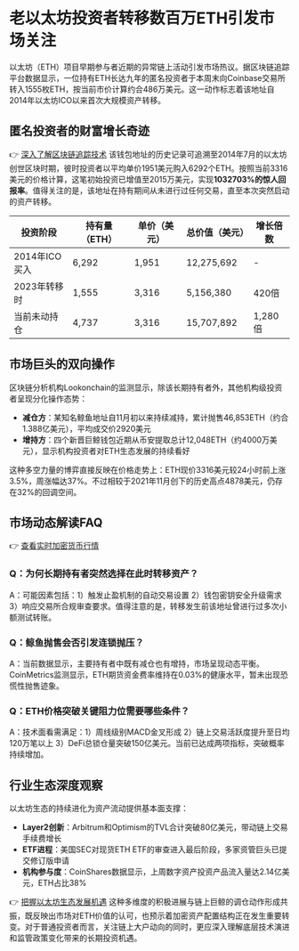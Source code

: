 # 老以太坊投资者转移数百万ETH引发市场关注

以太坊（ETH）项目早期参与者近期的异常链上活动引发市场热议。据区块链追踪平台数据显示，一位持有ETH长达九年的匿名投资者于本周末向Coinbase交易所转入1555枚ETH，按当前市价计算约合486万美元。这一动作标志着该地址自2014年以太坊ICO以来首次大规模资产转移。

## 匿名投资者的财富增长奇迹
👉 [深入了解区块链追踪技术](https://bit.ly/okx_welcome)
该钱包地址的历史记录可追溯至2014年7月的以太坊创世区块时期，彼时投资者以平均单价1951美元购入6292个ETH。按照当前3316美元的价格计算，这笔初始投资已增值至2015万美元，实现**1032703%的惊人回报率**。值得关注的是，该地址在持有期间从未进行过任何交易，直至本次突然启动的资产转移。

| 投资阶段        | 持有量（ETH） | 单价（美元） | 总价值（美元） | 增长倍数 |
|-----------------|---------------|--------------|----------------|----------|
| 2014年ICO买入   | 6,292         | 1,951        | 12,275,692     | -        |
| 2023年转移时    | 1,555         | 3,316        | 5,156,380      | 420倍    |
| 当前未动持仓    | 4,737         | 3,316        | 15,707,892     | 1,280倍  |

## 市场巨头的双向操作
区块链分析机构Lookonchain的监测显示，除该长期持有者外，其他机构级投资者呈现分化操作态势：
- **减仓方**：某知名鲸鱼地址自11月初以来持续减持，累计抛售46,853ETH（约合1.388亿美元），平均成交价2920美元
- **增持方**：四个新晋巨鲸钱包近期从币安提取总计12,048ETH（约4000万美元），显示机构投资者对ETH生态发展的持续看好

这种多空力量的博弈直接反映在价格走势上：ETH现价3316美元较24小时前上涨3.5%，周涨幅达37%。不过相较于2021年11月创下的历史高点4878美元，仍存在32%的回调空间。

## 市场动态解读FAQ
👉 [查看实时加密货币行情](https://bit.ly/okx_welcome)
### Q：为何长期持有者突然选择在此时转移资产？
A：可能因素包括：1）触发止盈机制的自动交易设置 2）钱包密钥安全升级需求 3）响应交易所合规审查要求。值得注意的是，转移发生前该地址曾进行过多次小额测试转账。

### Q：鲸鱼抛售会否引发连锁抛压？
A：当前数据显示，主要持有者中既有减仓也有增持，市场呈现动态平衡。CoinMetrics监测显示，ETH期货资金费率维持在0.03%的健康水平，暂未出现恐慌性抛售迹象。

### Q：ETH价格突破关键阻力位需要哪些条件？
A：技术面看需满足：1）周线级别MACD金叉形成 2）链上交易活跃度提升至日均120万笔以上 3）DeFi总锁仓量突破150亿美元。当前已达成两项指标，突破概率持续增加。

## 行业生态深度观察
以太坊生态的持续进化为资产流动提供基本面支撑：
- **Layer2创新**：Arbitrum和Optimism的TVL合计突破80亿美元，带动链上交易手续费增长
- **ETF进程**：美国SEC对现货ETH ETF的审查进入最后阶段，多家资管巨头已提交修订版申请
- **机构参与度**：CoinShares数据显示，上周数字资产投资产品流入量达2.14亿美元，ETH占比38%

👉 [把握以太坊生态发展机遇](https://bit.ly/okx_welcome)
这种多维度的积极进展与链上巨鲸的调仓动作形成共振，既反映出市场对ETH价值的认可，也预示着加密资产配置结构正在发生重要转变。对于普通投资者而言，关注链上大户动向的同时，更应深入理解底层技术演进和监管政策变化带来的长期投资机遇。